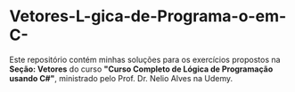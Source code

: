 # Vetores-L-gica-de-Programa-o-em-C-
Este repositório contém minhas soluções para os exercícios propostos na **Seção: Vetores** do curso **"Curso Completo de Lógica de Programação usando C#"**, ministrado pelo Prof. Dr. Nelio Alves na Udemy.
